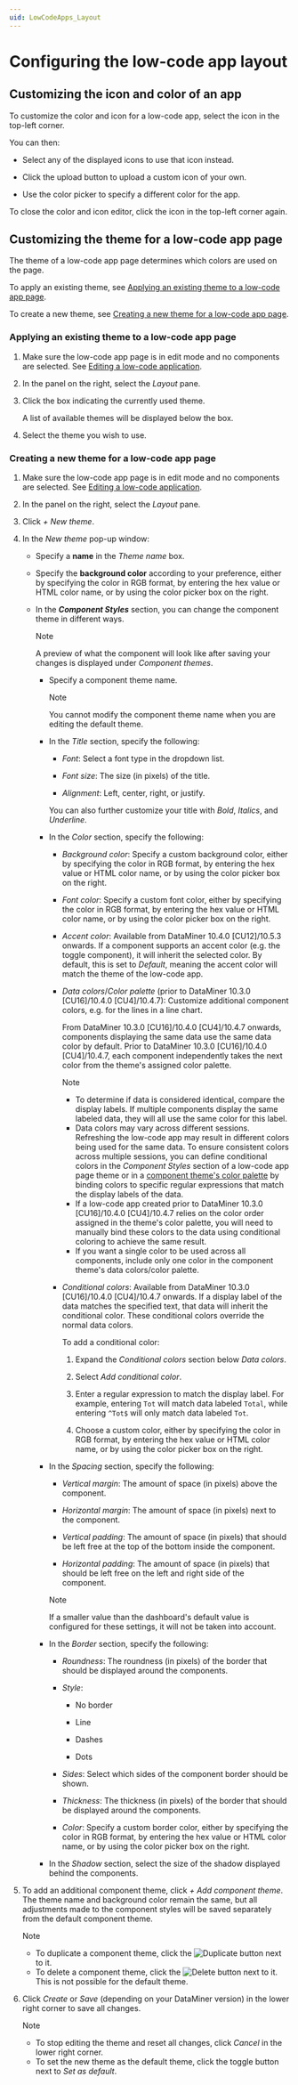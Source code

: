 ```yaml
---
uid: LowCodeApps_Layout
---
```


# Configuring the low-code app layout

## Customizing the icon and color of an app

To customize the color and icon for a low-code app, select the icon in the top-left corner.

You can then:

- Select any of the displayed icons to use that icon instead.

- Click the upload button to upload a custom icon of your own.

- Use the color picker to specify a different color for the app.

To close the color and icon editor, click the icon in the top-left corner again.

## Customizing the theme for a low-code app page

The theme of a low-code app page determines which colors are used on the page.

To apply an existing theme, see [Applying an existing theme to a low-code app page](#applying-an-existing-theme-to-a-low-code-app-page).

To create a new theme, see [Creating a new theme for a low-code app page](#creating-a-new-theme-for-a-low-code-app-page).

### Applying an existing theme to a low-code app page

1. Make sure the low-code app page is in edit mode and no components are selected. See [Editing a low-code application](xref:Editing_custom_apps).

1. In the panel on the right, select the *Layout* pane.

1. Click the box indicating the currently used theme.

   A list of available themes will be displayed below the box.

1. Select the theme you wish to use.

### Creating a new theme for a low-code app page

1. Make sure the low-code app page is in edit mode and no components are selected. See [Editing a low-code application](xref:Editing_custom_apps).

1. In the panel on the right, select the *Layout* pane.

1. Click *+ New theme*.

1. In the *New theme* pop-up window:

   - Specify a **name** in the *Theme name* box.

   - Specify the **background color** according to your preference, either by specifying the color in RGB format, by entering the hex value or HTML color name, or by using the color picker box on the right.

   - In the ***Component Styles*** section, you can change the component theme in different ways.

     > [!NOTE]
     > A preview of what the component will look like after saving your changes is displayed under *Component themes*.

     - Specify a component theme name.

       > [!NOTE]
       > You cannot modify the component theme name when you are editing the default theme.

     - In the *Title* section, specify the following:

       - *Font*: Select a font type in the dropdown list.

       - *Font size*: The size (in pixels) of the title.

       - *Alignment*: Left, center, right, or justify.

       You can also further customize your title with *Bold*, *Italics*, and *Underline*.

     - In the *Color* section, specify the following:

       - *Background color*: Specify a custom background color, either by specifying the color in RGB format, by entering the hex value or HTML color name, or by using the color picker box on the right.

       - *Font color*: Specify a custom font color, either by specifying the color in RGB format, by entering the hex value or HTML color name, or by using the color picker box on the right.

       - *Accent color*: Available from DataMiner 10.4.0 [CU12]/10.5.3 onwards<!--RN 41859-->. If a component supports an accent color (e.g. the toggle component), it will inherit the selected color. By default, this is set to *Default*, meaning the accent color will match the theme of the low-code app.

       - *Data colors*/*Color palette* (prior to DataMiner 10.3.0 [CU16]/10.4.0 [CU4]/10.4.7<!--RN 39739-->): Customize additional component colors, e.g. for the lines in a line chart.

         From DataMiner 10.3.0 [CU16]/10.4.0 [CU4]/10.4.7 onwards<!--RN 39739-->, components displaying the same data use the same data color by default. Prior to DataMiner 10.3.0 [CU16]/10.4.0 [CU4]/10.4.7, each component independently takes the next color from the theme's assigned color palette.

         > [!NOTE]
         >
         > - To determine if data is considered identical, compare the display labels. If multiple components display the same labeled data, they will all use the same color for this label.
         > - Data colors may vary across different sessions. Refreshing the low-code app may result in different colors being used for the same data. To ensure consistent colors across multiple sessions, you can define conditional colors in the *Component Styles* section of a low-code app page theme or in a [component theme's color palette](xref:Customize_Component_Layout) by binding colors to specific regular expressions that match the display labels of the data.
         > - If a low-code app created prior to DataMiner 10.3.0 [CU16]/10.4.0 [CU4]/10.4.7 relies on the color order assigned in the theme's color palette, you will need to manually bind these colors to the data using conditional coloring to achieve the same result.
         > - If you want a single color to be used across all components, include only one color in the component theme's data colors/color palette.

       - *Conditional colors*: Available from DataMiner 10.3.0 [CU16]/10.4.0 [CU4]/10.4.7 onwards<!--RN 39739-->. If a display label of the data matches the specified text, that data will inherit the conditional color. These conditional colors override the normal data colors.

         To add a conditional color:

         1. Expand the *Conditional colors* section below *Data colors*.

         1. Select *Add conditional color*.

         1. Enter a regular expression to match the display label. For example, entering `Tot` will match data labeled `Total`, while entering `^Tot$` will only match data labeled `Tot`.

         1. Choose a custom color, either by specifying the color in RGB format, by entering the hex value or HTML color name, or by using the color picker box on the right.

     - In the *Spacing* section, specify the following:

       - *Vertical margin*: The amount of space (in pixels) above the component.

       - *Horizontal margin*: The amount of space (in pixels) next to the component.

       - *Vertical padding*: The amount of space (in pixels) that should be left free at the top of the bottom inside the component.

       - *Horizontal padding*: The amount of space (in pixels) that should be left free on the left and right side of the component.

       > [!NOTE]
       > If a smaller value than the dashboard's default value is configured for these settings, it will not be taken into account.

     - In the *Border* section, specify the following:

       - *Roundness*: The roundness (in pixels) of the border that should be displayed around the components.

       - *Style*:

         - No border

         - Line

         - Dashes

         - Dots

       - *Sides*: Select which sides of the component border should be shown.

       - *Thickness*: The thickness (in pixels) of the border that should be displayed around the components.

       - *Color*: Specify a custom border color, either by specifying the color in RGB format, by entering the hex value or HTML color name, or by using the color picker box on the right.

     - In the *Shadow* section, select the size of the shadow displayed behind the components.

1. To add an additional component theme, click *+ Add component theme*. The theme name and background color remain the same, but all adjustments made to the component styles will be saved separately from the default component theme.

   > [!NOTE]
   >
   > - To duplicate a component theme, click the ![Duplicate](~/user-guide/images/Duplicate_Theme.png) button next to it.
   > - To delete a component theme, click the ![Delete](~/user-guide/images/Delete_Theme.png) button next to it. This is not possible for the default theme.

1. Click *Create* or *Save* (depending on your DataMiner version<!--RN 38278-->) in the lower right corner to save all changes.

   > [!NOTE]
   >
   > - To stop editing the theme and reset all changes, click *Cancel* in the lower right corner.
   > - To set the new theme as the default theme, click the toggle button next to *Set as default*.
